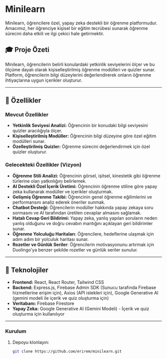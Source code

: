 # Minilearn

Minilearn, öğrencilere özel, yapay zeka destekli bir öğrenme platformudur. Amacımız, her öğrenciye kişisel bir eğitim tecrübesi sunarak öğrenme sürecini daha etkili ve ilgi çekici hale getirmektir.

## 🎓 Proje Özeti
Minilearn, öğrencilerin belirli konulardaki yetkinlik seviyelerini ölçer ve bu ölçüme dayalı olarak kişiselleştirilmiş öğrenme modülleri ve quizler sunar. Platform, öğrencilerin bilgi düzeylerini değerlendirerek onların öğrenme ihtiyaçlarına uygun içerikler oluşturur.

---

## 🧩 Özellikler

### Mevcut Özellikler
- **Yetkinlik Seviyesi Analizi:** Öğrencinin bir konudaki bilgi seviyesini quizler aracılığıyla ölçer.
- **Kişiselleştirilmiş Modüller:** Öğrencinin bilgi düzeyine göre özel eğitim modülleri sunar.
- **Özelleştirilmiş Quizler:** Öğrenme sürecini değerlendirmek için özel quizler oluşturur.

### Gelecekteki Özellikler (Vizyon)
- **Öğrenme Stili Analizi:** Öğrencinin görsel, işitsel, kinestetik gibi öğrenme türlerine olan yatkınlığını belirlemek.
- **AI Destekli Özel İçerik Üretimi:** Öğrencinin öğrenme stiline göre yapay zeka kullanarak modüller ve içerikler oluşturmak.
- **Gelişmiş Öğrenme Takibi:** Öğrencinin genel öğrenme eğilimlerini ve performansını analiz ederek öneriler sunmak.
- **Chatbot Desteği:** Öğrencilerin modüller hakkında yapay zekaya soru sormasını ve AI tarafından üretilen cevaplar almasını sağlamak.
- **Hatalı Cevap Geri Bildirimi:** Yapay zeka, yanlış yapılan soruların neden yanlış olduğunu ve doğru cevabın mantığını açıklayan geri bildirimler sunar.
- **Öğrenme Yolculuğu Haritaları**: Öğrencilere, hedeflerine ulaşmak için adım adım bir yolculuk haritası sunar.
- **Rozetler ve Günlük Seriler**: Öğrencilerin motivasyonunu artırmak için Duolingo'ya benzer şekilde rozetler ve günlük seriler sunulur.

---

## 🚀 Teknolojiler
- **Frontend:** React, React Router, Tailwind CSS
- **Backend:** Express.js, Firebase Admin SDK (Sunucu tarafında Firebase hizmetlerine erişim için), Axios (API istekleri için), Google Generative AI (gemini modeli ile içerik ve quiz oluşturma için)
- **Veritabanı:** Firebase Firestore
- **Yapay Zeka:**  Google Generative AI (Gemini Modeli) - İçerik ve quiz oluşturma için kullanılıyor
---

### Kurulum
1. Depoyu klonlayın:
   ```bash
   git clone https://github.com/erirem/minilearn.git

